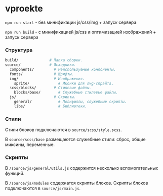 # vproekte

`npm run start` - без минификации js/css/img + запуск сервера

`npm run build` - с минификацией js/css и оптимизацией изображений + запуск сервера

### Структура
```bash
build/              # Папка сборки.
source/             # Исходники.
  components/         # Реиспользуемые компоненты.
  fonts/              # Шрифты.
  img/                # Изображения.
    sprite/             # Иконки для svg-спрайта.
  scss/blocks/        # Стилевые файлы.
    blocks/base/        # Служебные стилевые файлы.
  js/                 # Скрипты.
    general/            # Полифиллы, служебные скрипты.
    libs/               # Библиотеки.
```

### Стили
  
Стили блоков подключаются в `source/scss/style.scss`.

В `source/scss/base` размещаются служебные стили: сброс, общие миксины, переменные.

### Скрипты

В `/source/js/general/utils.js` содержится несколько вспомогательных функций.

В `/source/js/modules` содержатся скрипты блоков.
Скрипты блоков подключаются в `source/js/main.js`.
